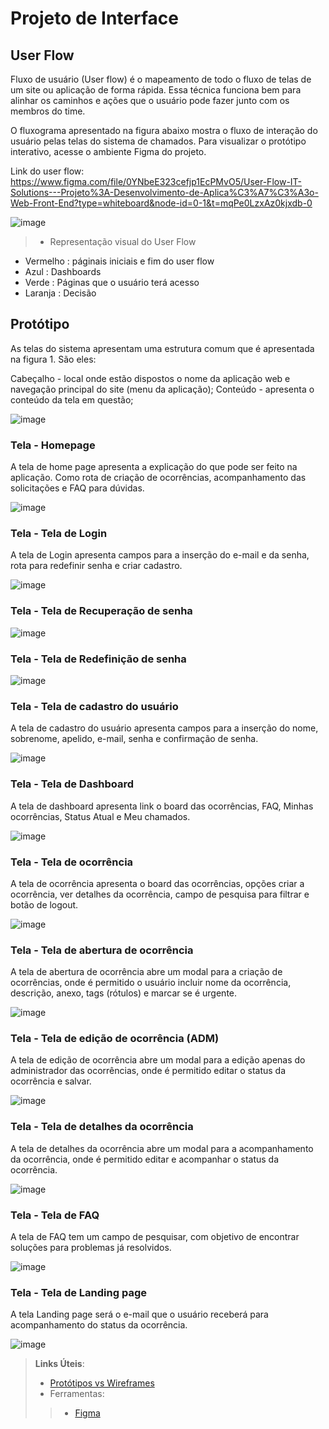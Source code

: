 
# Projeto de Interface

## User Flow

Fluxo de usuário (User flow) é o mapeamento de todo o fluxo de telas de um site ou aplicação de forma rápida. Essa técnica funciona bem para alinhar os caminhos e ações que o usuário pode fazer junto com os membros do time.

O fluxograma apresentado na figura abaixo mostra o fluxo de interação do usuário pelas telas do sistema de chamados. Para visualizar o protótipo interativo, acesse o ambiente Figma do projeto.

Link do user flow: https://www.figma.com/file/0YNbeE323cefjp1EcPMvO5/User-Flow-IT-Solutions---Projeto%3A-Desenvolvimento-de-Aplica%C3%A7%C3%A3o-Web-Front-End?type=whiteboard&node-id=0-1&t=mqPe0LzxAz0kjxdb-0

![image](https://github.com/ICEI-PUC-Minas-PMV-ADS/pmv-ads-2023-2-e1-proj-web-t5-it-solutions/assets/136030209/c28b9d56-4d10-4da9-acc7-b817d8ab7b30)

> - Representação visual do User Flow
* Vermelho : páginais iniciais e fim do user flow
* Azul : Dashboards
* Verde : Páginas que o usuário terá acesso
* Laranja : Decisão


## Protótipo

As telas do sistema apresentam uma estrutura comum que é apresentada na figura 1. São eles:

Cabeçalho - local onde estão dispostos o nome da aplicação web e navegação principal do site (menu da aplicação);
Conteúdo - apresenta o conteúdo da tela em questão;

![image](https://github.com/ICEI-PUC-Minas-PMV-ADS/pmv-ads-2023-2-e1-proj-web-t5-it-solutions/assets/136030209/7527b674-1369-4a40-a59c-cf86e9776f23)

### Tela - Homepage

A tela de home page apresenta a explicação do que pode ser feito na aplicação. Como rota de criação de ocorrências, acompanhamento das solicitações e FAQ para dúvidas.

![image](https://github.com/ICEI-PUC-Minas-PMV-ADS/pmv-ads-2023-2-e1-proj-web-t5-it-solutions/assets/136030209/5058cc16-201a-43d1-ac4a-250c33b1cf45)

### Tela - Tela de Login

A tela de Login apresenta campos para a inserção do e-mail e da senha, rota para redefinir senha e criar cadastro.

![image](https://github.com/ICEI-PUC-Minas-PMV-ADS/pmv-ads-2023-2-e1-proj-web-t5-it-solutions/assets/136030209/c318ccc7-42c6-4cff-ae2e-3076404ce0bb)

### Tela - Tela de Recuperação de senha

![image](https://github.com/ICEI-PUC-Minas-PMV-ADS/pmv-ads-2023-2-e1-proj-web-t5-it-solutions/assets/136030209/e6051b70-5659-4d3e-8b98-a8e65f340afc)

### Tela - Tela de Redefinição de senha

![image](https://github.com/ICEI-PUC-Minas-PMV-ADS/pmv-ads-2023-2-e1-proj-web-t5-it-solutions/assets/136030209/18e7f7f1-0c6d-4171-8113-2d653fa7f7f5)

### Tela - Tela de cadastro do usuário

A tela de cadastro do usuário apresenta campos para a inserção do nome, sobrenome, apelido, e-mail, senha e confirmação de senha.

![image](https://github.com/ICEI-PUC-Minas-PMV-ADS/pmv-ads-2023-2-e1-proj-web-t5-it-solutions/assets/136030209/f56832a6-bd8a-42f1-a05f-e14ca755a4a4)

### Tela - Tela de Dashboard

A tela de dashboard apresenta link o board das ocorrências, FAQ, Minhas ocorrências, Status Atual e Meu chamados.

![image](https://github.com/ICEI-PUC-Minas-PMV-ADS/pmv-ads-2023-2-e1-proj-web-t5-it-solutions/assets/136030209/ac143e4f-2881-4e9e-8f68-332e6c98144c)

### Tela - Tela de ocorrência

A tela de ocorrência apresenta o board das ocorrências, opções criar a ocorrência, ver detalhes da ocorrência, campo de pesquisa para filtrar e botão de logout.

![image](https://github.com/ICEI-PUC-Minas-PMV-ADS/pmv-ads-2023-2-e1-proj-web-t5-it-solutions/assets/136030209/b6b541e0-3b1f-4085-a74e-8edfd91d6b38)

### Tela - Tela de abertura de ocorrência

A tela de abertura de ocorrência abre um modal para a criação de ocorrências, onde é permitido o usuário incluir nome da ocorrência, descrição, anexo, tags (rótulos) e marcar se é urgente.

![image](https://github.com/ICEI-PUC-Minas-PMV-ADS/pmv-ads-2023-2-e1-proj-web-t5-it-solutions/assets/136030209/4049d8d0-1122-49f8-ab05-1139c3db48ee)

### Tela - Tela de edição de ocorrência (ADM)

A tela de edição de ocorrência abre um modal para a edição apenas do administrador das ocorrências, onde é permitido editar o status da ocorrência e salvar.

![image](https://github.com/ICEI-PUC-Minas-PMV-ADS/pmv-ads-2023-2-e1-proj-web-t5-it-solutions/assets/136030209/ad7d39ef-2084-491c-a7ba-0f2e61384d1f)

### Tela - Tela de detalhes da ocorrência

A tela de detalhes da ocorrência abre um modal para a acompanhamento da ocorrência, onde é permitido editar e acompanhar o status da ocorrência.

![image](https://github.com/ICEI-PUC-Minas-PMV-ADS/pmv-ads-2023-2-e1-proj-web-t5-it-solutions/assets/136030209/730cc50a-3383-41b4-962d-60b602dc8b65)

### Tela - Tela de FAQ

A tela de FAQ tem um campo de pesquisar, com objetivo de encontrar soluções para problemas já resolvidos. 

![image](https://github.com/ICEI-PUC-Minas-PMV-ADS/pmv-ads-2023-2-e1-proj-web-t5-it-solutions/assets/136030209/6cf1b793-c96c-4234-a610-1b75bf4ed84f)

### Tela - Tela de Landing page

A tela Landing page será o e-mail que o usuário receberá para acompanhamento do status da ocorrência.

![image](https://github.com/ICEI-PUC-Minas-PMV-ADS/pmv-ads-2023-2-e1-proj-web-t5-it-solutions/assets/136030209/03a6b9d1-8fba-4e77-9e08-19402340587d)

> **Links Úteis**:
> - [Protótipos vs Wireframes]([https://www.nngroup.com/videos/prototypes-vs-wireframes-ux-projects/](https://www.figma.com/file/0YNbeE323cefjp1EcPMvO5/User-Flow-IT-Solutions---Projeto%3A-Desenvolvimento-de-Aplica%C3%A7%C3%A3o-Web-Front-End?type=whiteboard&node-id=0-1&t=mqPe0LzxAz0kjxdb-0))
>- Ferramentas:
>> - [Figma]([https://www.figma.com/](https://www.figma.com/file/9asrITzj4O8bNsztSBcOF4/Prot%C3%B3tipo-IT-Solutions---Projeto%3A-Desenvolvimento-de-Aplica%C3%A7%C3%A3o-Web-Front-End?type=design&node-id=0-1&mode=design&t=H0kuSCWQQECqzR39-0)https://www.figma.com/file/9asrITzj4O8bNsztSBcOF4/Prot%C3%B3tipo-IT-Solutions---Projeto%3A-Desenvolvimento-de-Aplica%C3%A7%C3%A3o-Web-Front-End?type=design&node-id=0-1&mode=design&t=H0kuSCWQQECqzR39-0)



